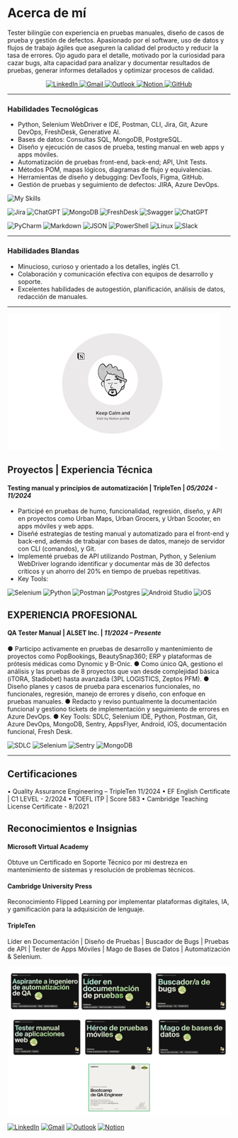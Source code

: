 # **Acerca de mí**

Tester bilingüe con experiencia en pruebas manuales, diseño de casos de prueba y gestión de defectos. Apasionado por el software,
uso de datos y flujos de trabajo ágiles que aseguren la calidad del producto y reducir la tasa de errores. Ojo agudo para el detalle,
motivado por la curiosidad para cazar bugs, alta capacidad para analizar y documentar resultados de pruebas, generar informes
detallados y optimizar procesos de calidad.

<div align="center">
  <a href="https://www.linkedin.com/in/axelvandyck">
    <img src="https://img.shields.io/badge/linkedin-%230077B5.svg?style=for-the-badge&logo=linkedin&logoColor=white" alt="LinkedIn">
  </a>
  <a href="mailto:acontreras9012@gmail.com">
    <img src="https://img.shields.io/badge/Gmail-D14836?style=for-the-badge&logo=gmail&logoColor=white" alt="Gmail">
  </a>
  <a href="mailto:avdyck@alset.com.mx">
    <img src="https://img.shields.io/badge/Outlook-0078D4?style=for-the-badge&logo=microsoft-outlook&logoColor=white" alt="Outlook">
  </a>
  <a href="https://axel-qa.short.gy/PortfolioNotion">
    <img src="https://img.shields.io/badge/Notion-%23000000.svg?style=for-the-badge&logo=notion&logoColor=white" alt="Notion">
  </a>
  <a href="https://github.com/avandyck16">
    <img src="https://img.shields.io/badge/github-%23121011.svg?style=for-the-badge&logo=github&logoColor=white" alt="GitHub">
  </a>
</div>

---

### Habilidades Tecnológicas

- Python, Selenium WebDriver e IDE, Postman, CLI, Jira, Git, Azure DevOps, FreshDesk, Generative AI.
- Bases de datos: Consultas SQL, MongoDB, PostgreSQL.
- Diseño y ejecución de casos de prueba, testing manual en web apps y apps móviles.
- Automatización de pruebas front-end, back-end; API, Unit Tests.
- Métodos POM, mapas lógicos, diagramas de flujo y equivalencias.
- Herramientas de diseño y debugging: DevTools, Figma, GitHub.
- Gestión de pruebas y seguimiento de defectos: JIRA, Azure DevOps.

![My Skills](https://skillicons.dev/icons?i=androidstudio,azure,sentry,py,pycharm,selenium,powershell,postman,postgres,git,figma)

![Jira](https://img.shields.io/badge/jira-%230A0FFF.svg?style=for-the-badge&logo=jira&logoColor=white)
![ChatGPT](https://img.shields.io/badge/chatGPT-74aa9c?style=for-the-badge&logo=openai&logoColor=white)
![MongoDB](https://img.shields.io/badge/MongoDB-%234ea94b.svg?style=for-the-badge&logo=mongodb&logoColor=white)
![FreshDesk](https://img.shields.io/badge/FreshDesk-0078D4?style=for-the-badge&logo=microsoft-outlook&logoColor=white)
![Swagger](https://img.shields.io/badge/-Swagger-%23Clojure?style=for-the-badge&logo=swagger&logoColor=white)
![ChatGPT](https://img.shields.io/badge/DevTools-74aa9c?style=for-the-badge&logo=openai&logoColor=white)

![PyCharm](https://img.shields.io/badge/pycharm-143?style=for-the-badge&logo=pycharm&logoColor=black&color=black&labelColor=green)
![Markdown](https://img.shields.io/badge/markdown-%23000000.svg?style=for-the-badge&logo=markdown&logoColor=white)
![JSON](https://img.shields.io/badge/JSON-%23000000.svg?style=for-the-badge&logo=markdown&logoColor=white)
![PowerShell](https://img.shields.io/badge/PowerShell-%235391FE.svg?style=for-the-badge&logo=powershell&logoColor=white)
![Linux](https://img.shields.io/badge/Linux-FCC624?style=for-the-badge&logo=linux&logoColor=black)
![Slack](https://img.shields.io/badge/Slack-4A154B?style=for-the-badge&logo=slack&logoColor=white)

--- 

### Habilidades Blandas

- Minucioso, curioso y orientado a los detalles, inglés C1.
- Colaboración y comunicación efectiva con equipos de desarrollo y soporte.
- Excelentes habilidades de autogestión, planificación, análisis de datos, redacción de manuales.
  

---

[![Notion](/assets/img/readmpice.png)](https://axel-qa.short.gy/PortfolioNotion)



## **Proyectos | Experiencia Técnica**

#### Testing manual y principios de automatización | TripleTen | *05/2024 - 11/2024*
- Participé en pruebas de humo, funcionalidad, regresión, diseño, y API en proyectos como Urban Maps, Urban Grocers, y Urban Scooter, en apps móviles y web apps.
- Diseñé estrategias de testing manual y automatizado para el front-end y back-end, además de trabajar con bases de datos, manejo de servidor con CLI (comandos), y Git.
- Implementé pruebas de API utilizando Postman, Python, y Selenium WebDriver logrando identificar y documentar más de 30 defectos críticos y un ahorro del 20% en tiempo de pruebas repetitivas.
- Key Tools:
  
![Selenium](https://img.shields.io/badge/-selenium-%43B02A?style=for-the-badge&logo=selenium&logoColor=white)
![Python](https://img.shields.io/badge/python-3670A0?style=for-the-badge&logo=python&logoColor=ffdd54)
![Postman](https://img.shields.io/badge/Postman-FF6C37?style=for-the-badge&logo=postman&logoColor=white)
![Postgres](https://img.shields.io/badge/postgres-%23316192.svg?style=for-the-badge&logo=postgresql&logoColor=white)
![Android Studio](https://img.shields.io/badge/android%20studio-346ac1?style=for-the-badge&logo=android%20studio&logoColor=white)
![iOS](https://img.shields.io/badge/iOS-000000?style=for-the-badge&logo=ios&logoColor=white)


## **EXPERIENCIA PROFESIONAL**

#### QA Tester Manual | ALSET Inc. | *11/2024 – Presente*

● Participo activamente en pruebas de desarrollo y mantenimiento de proyectos como PopBookings, BeautySnap360; ERP y plataformas de prótesis médicas como Dynomic y B-Onic.
● Como único QA, gestiono el análisis y las pruebas de 8 proyectos que van desde complejidad básica (iTORA, Stadiobet) hasta avanzada (3PL LOGISTICS, Zeptos PFM).
● Diseño planes y casos de prueba para escenarios funcionales, no funcionales, regresión, manejo de errores y diseño, con enfoque en pruebas manuales.
● Redacto y reviso puntualmente la documentación funcional y gestiono tickets de implementación y seguimiento de errores en Azure DevOps.
● Key Tools: SDLC, Selenium IDE, Python, Postman, Git, Azure DevOps, MongoDB, Sentry, AppsFlyer, Android, iOS, documentación funcional, Fresh Desk.

![SDLC](https://img.shields.io/badge/SDLC-%23015A69.svg?style=for-the-badge&logo=WCAG&logoColor=white)
![Selenium](https://img.shields.io/badge/-selenium-%43B02A?style=for-the-badge&logo=selenium&logoColor=black)
![Sentry](https://img.shields.io/badge/sentry-%23362D59.svg?style=for-the-badge&logo=sentry&logoColor=white)
![MongoDB](https://img.shields.io/badge/MongoDB-%234ea94b.svg?style=for-the-badge&logo=mongodb&logoColor=white)

---

## **Certificaciones**

• Quality Assurance Engineering – TripleTen 11/2024
• EF English Certificate | C1 LEVEL - 2/2024
• TOEFL ITP | Score 583
• Cambridge Teaching License Certificate - 8/2021

## **Reconocimientos e Insignias**

#### Microsoft Virtual Academy
Obtuve un Certificado en Soporte Técnico por mi destreza en mantenimiento de sistemas y resolución de problemas técnicos.
#### Cambridge University Press
Reconocimiento Flipped Learning por implementar plataformas digitales, IA, y gamificación para la adquisición de lenguaje.
#### TripleTen

Líder en Documentación | Diseño de Pruebas | Buscador de Bugs | Pruebas de API | Tester de Apps Móviles | Mago de Bases de Datos | Automatización & Selenium.

![Certificado](/assets/img/logos.png)





[![LinkedIn](https://img.shields.io/badge/linkedin-%230077B5.svg?style=for-the-badge&logo=linkedin&logoColor=white)](https://www.linkedin.com/in/axelvandyck)
[![Gmail](https://img.shields.io/badge/Gmail-D14836?style=for-the-badge&logo=gmail&logoColor=white)](mailto:acontreras9012@gmail.com)
[![Outlook](https://img.shields.io/badge/Outlook-0078D4?style=for-the-badge&logo=microsoft-outlook&logoColor=white)](mailto:avdyck@alset.com.mx)
[![Notion](https://img.shields.io/badge/Notion-%23000000.svg?style=for-the-badge&logo=notion&logoColor=white)](https://axel-qa.short.gy/PortfolioNotion)
